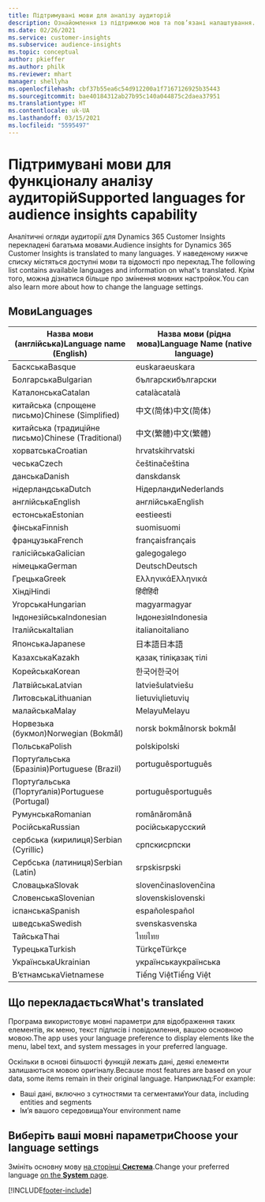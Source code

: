 ```yaml
---
title: Підтримувані мови для аналізу аудиторій
description: Ознайомлення із підтримкою мов та пов’язані налаштування.
ms.date: 02/26/2021
ms.service: customer-insights
ms.subservice: audience-insights
ms.topic: conceptual
author: pkieffer
ms.author: philk
ms.reviewer: mhart
manager: shellyha
ms.openlocfilehash: cbf37b55ea6c54d912200a1f7167126925b35443
ms.sourcegitcommit: bae40184312ab27b95c140a044875c2daea37951
ms.translationtype: HT
ms.contentlocale: uk-UA
ms.lasthandoff: 03/15/2021
ms.locfileid: "5595497"
---
```

# <a name="supported-languages-for-audience-insights-capability"></a><span data-ttu-id="4b3dc-103">Підтримувані мови для функціоналу аналізу аудиторій</span><span class="sxs-lookup"><span data-stu-id="4b3dc-103">Supported languages for audience insights capability</span></span>

<span data-ttu-id="4b3dc-104">Аналітичні огляди аудиторії для Dynamics 365 Customer Insights перекладені багатьма мовами.</span><span class="sxs-lookup"><span data-stu-id="4b3dc-104">Audience insights for Dynamics 365 Customer Insights is translated to many languages.</span></span> <span data-ttu-id="4b3dc-105">У наведеному нижче списку містяться доступні мови та відомості про переклад.</span><span class="sxs-lookup"><span data-stu-id="4b3dc-105">The following list contains available languages and information on what's translated.</span></span> <span data-ttu-id="4b3dc-106">Крім того, можна дізнатися більше про змінення мовних настройок.</span><span class="sxs-lookup"><span data-stu-id="4b3dc-106">You can also learn more about how to change the language settings.</span></span> 

## <a name="languages"></a><span data-ttu-id="4b3dc-107">Мови</span><span class="sxs-lookup"><span data-stu-id="4b3dc-107">Languages</span></span>

| <span data-ttu-id="4b3dc-108">Назва мови (англійська)</span><span class="sxs-lookup"><span data-stu-id="4b3dc-108">Language name (English)</span></span>|  <span data-ttu-id="4b3dc-109">Назва мови (рідна мова)</span><span class="sxs-lookup"><span data-stu-id="4b3dc-109">Language Name (native language)</span></span> |
| ------------- | ------------- |
| <span data-ttu-id="4b3dc-110">Баскська</span><span class="sxs-lookup"><span data-stu-id="4b3dc-110">Basque</span></span> | <span data-ttu-id="4b3dc-111">euskara</span><span class="sxs-lookup"><span data-stu-id="4b3dc-111">euskara</span></span> |
| <span data-ttu-id="4b3dc-112">Болгарська</span><span class="sxs-lookup"><span data-stu-id="4b3dc-112">Bulgarian</span></span> | <span data-ttu-id="4b3dc-113">български</span><span class="sxs-lookup"><span data-stu-id="4b3dc-113">български</span></span> |
| <span data-ttu-id="4b3dc-114">Каталонська</span><span class="sxs-lookup"><span data-stu-id="4b3dc-114">Catalan</span></span> | <span data-ttu-id="4b3dc-115">català</span><span class="sxs-lookup"><span data-stu-id="4b3dc-115">català</span></span> |
| <span data-ttu-id="4b3dc-116">китайська (спрощене письмо)</span><span class="sxs-lookup"><span data-stu-id="4b3dc-116">Chinese (Simplified)</span></span> | <span data-ttu-id="4b3dc-117">中文(简体)</span><span class="sxs-lookup"><span data-stu-id="4b3dc-117">中文(简体)</span></span> |
| <span data-ttu-id="4b3dc-118">китайська (традиційне письмо)</span><span class="sxs-lookup"><span data-stu-id="4b3dc-118">Chinese (Traditional)</span></span> | <span data-ttu-id="4b3dc-119">中文(繁體)</span><span class="sxs-lookup"><span data-stu-id="4b3dc-119">中文(繁體)</span></span> |
| <span data-ttu-id="4b3dc-120">хорватська</span><span class="sxs-lookup"><span data-stu-id="4b3dc-120">Croatian</span></span> | <span data-ttu-id="4b3dc-121">hrvatski</span><span class="sxs-lookup"><span data-stu-id="4b3dc-121">hrvatski</span></span> |
| <span data-ttu-id="4b3dc-122">чеська</span><span class="sxs-lookup"><span data-stu-id="4b3dc-122">Czech</span></span> | <span data-ttu-id="4b3dc-123">čeština</span><span class="sxs-lookup"><span data-stu-id="4b3dc-123">čeština</span></span> |
| <span data-ttu-id="4b3dc-124">данська</span><span class="sxs-lookup"><span data-stu-id="4b3dc-124">Danish</span></span> | <span data-ttu-id="4b3dc-125">dansk</span><span class="sxs-lookup"><span data-stu-id="4b3dc-125">dansk</span></span> |
| <span data-ttu-id="4b3dc-126">нідерландська</span><span class="sxs-lookup"><span data-stu-id="4b3dc-126">Dutch</span></span> | <span data-ttu-id="4b3dc-127">Нідерланди</span><span class="sxs-lookup"><span data-stu-id="4b3dc-127">Nederlands</span></span> |
| <span data-ttu-id="4b3dc-128">англійська</span><span class="sxs-lookup"><span data-stu-id="4b3dc-128">English</span></span> | <span data-ttu-id="4b3dc-129">англійська</span><span class="sxs-lookup"><span data-stu-id="4b3dc-129">English</span></span> |
| <span data-ttu-id="4b3dc-130">естонська</span><span class="sxs-lookup"><span data-stu-id="4b3dc-130">Estonian</span></span> | <span data-ttu-id="4b3dc-131">eesti</span><span class="sxs-lookup"><span data-stu-id="4b3dc-131">eesti</span></span> |
| <span data-ttu-id="4b3dc-132">фінська</span><span class="sxs-lookup"><span data-stu-id="4b3dc-132">Finnish</span></span> | <span data-ttu-id="4b3dc-133">suomi</span><span class="sxs-lookup"><span data-stu-id="4b3dc-133">suomi</span></span> |
| <span data-ttu-id="4b3dc-134">французька</span><span class="sxs-lookup"><span data-stu-id="4b3dc-134">French</span></span> | <span data-ttu-id="4b3dc-135">français</span><span class="sxs-lookup"><span data-stu-id="4b3dc-135">français</span></span> |
| <span data-ttu-id="4b3dc-136">галісійська</span><span class="sxs-lookup"><span data-stu-id="4b3dc-136">Galician</span></span> | <span data-ttu-id="4b3dc-137">galego</span><span class="sxs-lookup"><span data-stu-id="4b3dc-137">galego</span></span> |
| <span data-ttu-id="4b3dc-138">німецька</span><span class="sxs-lookup"><span data-stu-id="4b3dc-138">German</span></span> | <span data-ttu-id="4b3dc-139">Deutsch</span><span class="sxs-lookup"><span data-stu-id="4b3dc-139">Deutsch</span></span> |
| <span data-ttu-id="4b3dc-140">Грецька</span><span class="sxs-lookup"><span data-stu-id="4b3dc-140">Greek</span></span> | <span data-ttu-id="4b3dc-141">Ελληνικά</span><span class="sxs-lookup"><span data-stu-id="4b3dc-141">Ελληνικά</span></span> |
| <span data-ttu-id="4b3dc-142">Хінді</span><span class="sxs-lookup"><span data-stu-id="4b3dc-142">Hindi</span></span> | <span data-ttu-id="4b3dc-143">हिंदी</span><span class="sxs-lookup"><span data-stu-id="4b3dc-143">हिंदी</span></span> |
| <span data-ttu-id="4b3dc-144">Угорська</span><span class="sxs-lookup"><span data-stu-id="4b3dc-144">Hungarian</span></span> | <span data-ttu-id="4b3dc-145">magyar</span><span class="sxs-lookup"><span data-stu-id="4b3dc-145">magyar</span></span> |
| <span data-ttu-id="4b3dc-146">Індонезійська</span><span class="sxs-lookup"><span data-stu-id="4b3dc-146">Indonesian</span></span> | <span data-ttu-id="4b3dc-147">Індонезія</span><span class="sxs-lookup"><span data-stu-id="4b3dc-147">Indonesia</span></span> |
| <span data-ttu-id="4b3dc-148">Італійська</span><span class="sxs-lookup"><span data-stu-id="4b3dc-148">Italian</span></span> | <span data-ttu-id="4b3dc-149">italiano</span><span class="sxs-lookup"><span data-stu-id="4b3dc-149">italiano</span></span> |
| <span data-ttu-id="4b3dc-150">Японська</span><span class="sxs-lookup"><span data-stu-id="4b3dc-150">Japanese</span></span> | <span data-ttu-id="4b3dc-151">日本語</span><span class="sxs-lookup"><span data-stu-id="4b3dc-151">日本語</span></span> |
| <span data-ttu-id="4b3dc-152">Казахська</span><span class="sxs-lookup"><span data-stu-id="4b3dc-152">Kazakh</span></span> | <span data-ttu-id="4b3dc-153">қазақ тілі</span><span class="sxs-lookup"><span data-stu-id="4b3dc-153">қазақ тілі</span></span> |
| <span data-ttu-id="4b3dc-154">Корейська</span><span class="sxs-lookup"><span data-stu-id="4b3dc-154">Korean</span></span> | <span data-ttu-id="4b3dc-155">한국어</span><span class="sxs-lookup"><span data-stu-id="4b3dc-155">한국어</span></span> |
| <span data-ttu-id="4b3dc-156">Латвійська</span><span class="sxs-lookup"><span data-stu-id="4b3dc-156">Latvian</span></span> | <span data-ttu-id="4b3dc-157">latviešu</span><span class="sxs-lookup"><span data-stu-id="4b3dc-157">latviešu</span></span> |
| <span data-ttu-id="4b3dc-158">Литовська</span><span class="sxs-lookup"><span data-stu-id="4b3dc-158">Lithuanian</span></span> | <span data-ttu-id="4b3dc-159">lietuvių</span><span class="sxs-lookup"><span data-stu-id="4b3dc-159">lietuvių</span></span> |
| <span data-ttu-id="4b3dc-160">малайська</span><span class="sxs-lookup"><span data-stu-id="4b3dc-160">Malay</span></span> | <span data-ttu-id="4b3dc-161">Melayu</span><span class="sxs-lookup"><span data-stu-id="4b3dc-161">Melayu</span></span> |
| <span data-ttu-id="4b3dc-162">Норвезька (букмол)</span><span class="sxs-lookup"><span data-stu-id="4b3dc-162">Norwegian (Bokmål)</span></span> | <span data-ttu-id="4b3dc-163">norsk bokmål</span><span class="sxs-lookup"><span data-stu-id="4b3dc-163">norsk bokmål</span></span> |
| <span data-ttu-id="4b3dc-164">Польська</span><span class="sxs-lookup"><span data-stu-id="4b3dc-164">Polish</span></span> | <span data-ttu-id="4b3dc-165">polski</span><span class="sxs-lookup"><span data-stu-id="4b3dc-165">polski</span></span> |
| <span data-ttu-id="4b3dc-166">Портуґальська (Бразілія)</span><span class="sxs-lookup"><span data-stu-id="4b3dc-166">Portuguese (Brazil)</span></span> | <span data-ttu-id="4b3dc-167">português</span><span class="sxs-lookup"><span data-stu-id="4b3dc-167">português</span></span> |
| <span data-ttu-id="4b3dc-168">Портуґальська (Портуґалія)</span><span class="sxs-lookup"><span data-stu-id="4b3dc-168">Portuguese (Portugal)</span></span> | <span data-ttu-id="4b3dc-169">português</span><span class="sxs-lookup"><span data-stu-id="4b3dc-169">português</span></span> |
| <span data-ttu-id="4b3dc-170">Румунська</span><span class="sxs-lookup"><span data-stu-id="4b3dc-170">Romanian</span></span> | <span data-ttu-id="4b3dc-171">română</span><span class="sxs-lookup"><span data-stu-id="4b3dc-171">română</span></span> |
| <span data-ttu-id="4b3dc-172">Російська</span><span class="sxs-lookup"><span data-stu-id="4b3dc-172">Russian</span></span> | <span data-ttu-id="4b3dc-173">російська</span><span class="sxs-lookup"><span data-stu-id="4b3dc-173">pусский</span></span> |
| <span data-ttu-id="4b3dc-174">сербська (кирилиця)</span><span class="sxs-lookup"><span data-stu-id="4b3dc-174">Serbian (Cyrillic)</span></span> | <span data-ttu-id="4b3dc-175">српски</span><span class="sxs-lookup"><span data-stu-id="4b3dc-175">српски</span></span> |
| <span data-ttu-id="4b3dc-176">Сербська (латиниця)</span><span class="sxs-lookup"><span data-stu-id="4b3dc-176">Serbian (Latin)</span></span> | <span data-ttu-id="4b3dc-177">srpski</span><span class="sxs-lookup"><span data-stu-id="4b3dc-177">srpski</span></span> |
| <span data-ttu-id="4b3dc-178">Словацька</span><span class="sxs-lookup"><span data-stu-id="4b3dc-178">Slovak</span></span> | <span data-ttu-id="4b3dc-179">slovenčina</span><span class="sxs-lookup"><span data-stu-id="4b3dc-179">slovenčina</span></span> |
| <span data-ttu-id="4b3dc-180">Словенська</span><span class="sxs-lookup"><span data-stu-id="4b3dc-180">Slovenian</span></span> | <span data-ttu-id="4b3dc-181">slovenski</span><span class="sxs-lookup"><span data-stu-id="4b3dc-181">slovenski</span></span> |
| <span data-ttu-id="4b3dc-182">іспанська</span><span class="sxs-lookup"><span data-stu-id="4b3dc-182">Spanish</span></span> | <span data-ttu-id="4b3dc-183">español</span><span class="sxs-lookup"><span data-stu-id="4b3dc-183">español</span></span> |
| <span data-ttu-id="4b3dc-184">шведська</span><span class="sxs-lookup"><span data-stu-id="4b3dc-184">Swedish</span></span> | <span data-ttu-id="4b3dc-185">svenska</span><span class="sxs-lookup"><span data-stu-id="4b3dc-185">svenska</span></span> |
| <span data-ttu-id="4b3dc-186">Тайська</span><span class="sxs-lookup"><span data-stu-id="4b3dc-186">Thai</span></span> | <span data-ttu-id="4b3dc-187">ไทย</span><span class="sxs-lookup"><span data-stu-id="4b3dc-187">ไทย</span></span> |
| <span data-ttu-id="4b3dc-188">Турецька</span><span class="sxs-lookup"><span data-stu-id="4b3dc-188">Turkish</span></span> | <span data-ttu-id="4b3dc-189">Türkçe</span><span class="sxs-lookup"><span data-stu-id="4b3dc-189">Türkçe</span></span> |
| <span data-ttu-id="4b3dc-190">Українська</span><span class="sxs-lookup"><span data-stu-id="4b3dc-190">Ukrainian</span></span> | <span data-ttu-id="4b3dc-191">українська</span><span class="sxs-lookup"><span data-stu-id="4b3dc-191">українська</span></span> |
| <span data-ttu-id="4b3dc-192">В’єтнамська</span><span class="sxs-lookup"><span data-stu-id="4b3dc-192">Vietnamese</span></span> | <span data-ttu-id="4b3dc-193">Tiếng Việt</span><span class="sxs-lookup"><span data-stu-id="4b3dc-193">Tiếng Việt</span></span> |

## <a name="whats-translated"></a><span data-ttu-id="4b3dc-194">Що перекладається</span><span class="sxs-lookup"><span data-stu-id="4b3dc-194">What's translated</span></span>

<span data-ttu-id="4b3dc-195">Програма використовує мовні параметри для відображення таких елементів, як меню, текст підписів і повідомлення, вашою основною мовою.</span><span class="sxs-lookup"><span data-stu-id="4b3dc-195">The app uses your language preference to display elements like the menu, label text, and system messages in your preferred language.</span></span>

<span data-ttu-id="4b3dc-196">Оскільки в основі більшості функцій лежать дані, деякі елементи залишаються мовою оригіналу.</span><span class="sxs-lookup"><span data-stu-id="4b3dc-196">Because most features are based on your data, some items remain in their original language.</span></span> <span data-ttu-id="4b3dc-197">Наприклад:</span><span class="sxs-lookup"><span data-stu-id="4b3dc-197">For example:</span></span>

- <span data-ttu-id="4b3dc-198">Ваші дані, включно з сутностями та сегментами</span><span class="sxs-lookup"><span data-stu-id="4b3dc-198">Your data, including entities and segments</span></span>
- <span data-ttu-id="4b3dc-199">Ім’я вашого середовища</span><span class="sxs-lookup"><span data-stu-id="4b3dc-199">Your environment name</span></span>

## <a name="choose-your-language-settings"></a><span data-ttu-id="4b3dc-200">Виберіть ваші мовні параметри</span><span class="sxs-lookup"><span data-stu-id="4b3dc-200">Choose your language settings</span></span>  

<span data-ttu-id="4b3dc-201">Змініть основну мову [на сторінці **Система**](system.md).</span><span class="sxs-lookup"><span data-stu-id="4b3dc-201">Change your preferred language [on the **System** page](system.md).</span></span>


[!INCLUDE[footer-include](../includes/footer-banner.md)]